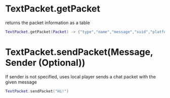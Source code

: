 # TextPacket.getPacket
returns the packet information as a table
```lua
TextPacket.getPacket(Packet) -> {"type","name","message","xuid","platformId"}
```
# TextPacket.sendPacket(Message, Sender (Optional))
If sender is not specified, uses local player
sends a chat packet with the given message
```lua
TextPacket.sendPacket("Hi!")
```
